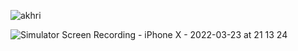 ![akhri ](https://user-images.githubusercontent.com/47206155/159860726-2d0e0f30-a5b4-43d9-b813-7df3e25c87df.png)


![Simulator Screen Recording - iPhone X - 2022-03-23 at 21 13 24](https://user-images.githubusercontent.com/47206155/159761478-e372e2cd-ba0d-4a2e-85d2-93492bba2cca.gif)
